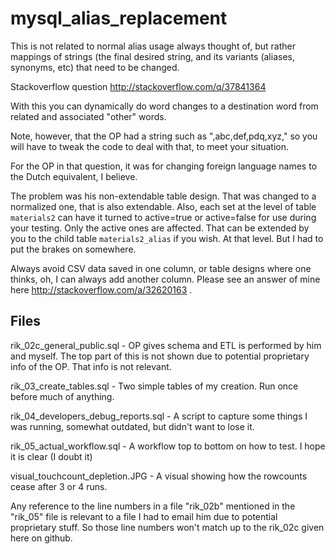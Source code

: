 # mysql_alias_replacement

This is not related to normal alias usage always thought of, but rather mappings of strings (the final desired string, and its variants (aliases, synonyms, etc) that need to be changed.

Stackoverflow question http://stackoverflow.com/q/37841364

With this you can dynamically do word changes to a destination word from related and associated "other" words.

Note, however, that the OP had a string such as ",abc,def,pdq,xyz," so you will have to tweak the code to deal with that, to meet your situation.

For the OP in that question, it was for changing foreign language names to the Dutch equivalent, I believe.

The problem was his non-extendable table design. That was changed to a normalized one, that is also extendable. Also, each set at the level of table `materials2` can have it turned to active=true or active=false for use during your testing. Only the active ones are affected. That can be extended by you to the child table `materials2_alias` if you wish. At that level. But I had to put the brakes on somewhere.

Always avoid CSV data saved in one column, or table designs where one thinks, oh, I can always add another column. Please see an answer of mine here http://stackoverflow.com/a/32620163 .


Files
----

rik_02c_general_public.sql - OP gives schema and ETL is performed by him and myself.
    The top part of this is not shown due to potential proprietary info of the OP. That info is not relevant.

rik_03_create_tables.sql - Two simple tables of my creation. Run once before much of anything.

rik_04_developers_debug_reports.sql - A script to capture some things I was running, somewhat outdated, but didn't want to lose it.

rik_05_actual_workflow.sql - A workflow top to bottom on how to test. I hope it is clear (I doubt it)

visual_touchcount_depletion.JPG - A visual showing how the rowcounts cease after 3 or 4 runs.

Any reference to the line numbers in a file "rik_02b" mentioned in the "rik_05" file is relevant to a file I had to email him due to potential proprietary stuff. So those line numbers won't match up to the rik_02c given here on github.
